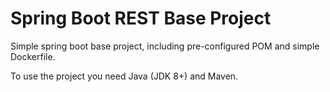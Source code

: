 # Spring Boot REST Base Project
Simple spring boot base project, including pre-configured POM and simple Dockerfile.

To use the project you need Java (JDK 8+) and Maven.